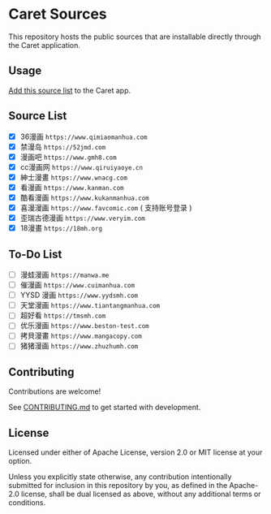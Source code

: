 # Caret Sources
This repository hosts the public sources that are installable directly through the Caret application.

## Usage
[Add this source list](https://caret.uvov.com/add-source-list/?url=https://raw.githubusercontent.com/WhisperKit/zh-sources/gh-pages/) to the Caret app.

## Source List

- [x] 36漫画 `https://www.qimiaomanhua.com`
- [x] 禁漫岛 `https://52jmd.com`
- [x] 漫画吧 `https://www.gmh8.com`
- [x] cc漫画网 `https://www.qiruiyaoye.cn`
- [x] 紳士漫畫 `https://www.wnacg.com`
- [x] 看漫画 `https://www.kanman.com`
- [x] 酷看漫画 `https://www.kukanmanhua.com`
- [x] 喜漫漫画 `https://www.favcomic.com` ( 支持账号登录 )
- [x] 歪瑞古德漫画 `https://www.veryim.com`
- [x] 18漫畫 `https://18mh.org`

## To-Do List

- [ ] 漫蛙漫画 `https://manwa.me`
- [ ] 催漫画 `https://www.cuimanhua.com`
- [ ] YYSD 漫画 `https://www.yydsmh.com`
- [ ] 天堂漫画 `https://www.tiantangmanhua.com`
- [ ] 超好看 `https://tmsmh.com`
- [ ] 优乐漫画 `https://www.beston-test.com`
- [ ] 拷貝漫畫 `https://www.mangacopy.com`
- [ ] 猪猪漫画 `https://www.zhuzhumh.com`

## Contributing
Contributions are welcome!

See [CONTRIBUTING.md](./.github/CONTRIBUTING.md) to get started with development.

## License
Licensed under either of Apache License, version 2.0 or MIT license at your option.

Unless you explicitly state otherwise, any contribution intentionally submitted for inclusion in this repository by you, as defined in the Apache-2.0 license, shall be dual licensed as above, without any additional terms or conditions.
